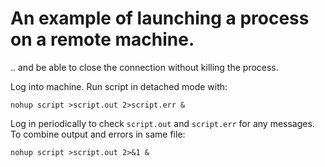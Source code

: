 # An example of launching a process on a remote machine.
.. and be able to close the connection without killing the process.

Log into machine.
Run script in detached mode with:
```
nohup script >script.out 2>script.err &
```

Log in periodically to check `script.out` and `script.err` for any messages.
To combine output and errors in same file:

```
nohup script >script.out 2>&1 &
```

